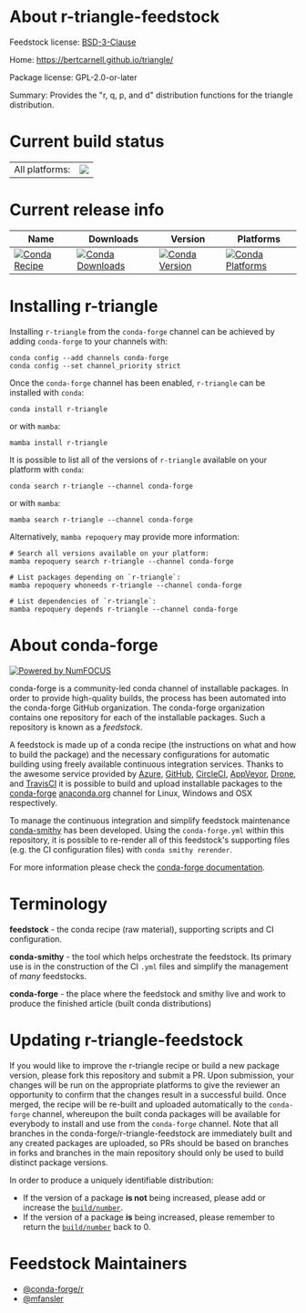 About r-triangle-feedstock
==========================

Feedstock license: [BSD-3-Clause](https://github.com/conda-forge/r-triangle-feedstock/blob/main/LICENSE.txt)

Home: https://bertcarnell.github.io/triangle/

Package license: GPL-2.0-or-later

Summary: Provides the "r, q, p, and d" distribution functions for the triangle distribution.

Current build status
====================


<table><tr><td>All platforms:</td>
    <td>
      <a href="https://dev.azure.com/conda-forge/feedstock-builds/_build/latest?definitionId=14872&branchName=main">
        <img src="https://dev.azure.com/conda-forge/feedstock-builds/_apis/build/status/r-triangle-feedstock?branchName=main">
      </a>
    </td>
  </tr>
</table>

Current release info
====================

| Name | Downloads | Version | Platforms |
| --- | --- | --- | --- |
| [![Conda Recipe](https://img.shields.io/badge/recipe-r--triangle-green.svg)](https://anaconda.org/conda-forge/r-triangle) | [![Conda Downloads](https://img.shields.io/conda/dn/conda-forge/r-triangle.svg)](https://anaconda.org/conda-forge/r-triangle) | [![Conda Version](https://img.shields.io/conda/vn/conda-forge/r-triangle.svg)](https://anaconda.org/conda-forge/r-triangle) | [![Conda Platforms](https://img.shields.io/conda/pn/conda-forge/r-triangle.svg)](https://anaconda.org/conda-forge/r-triangle) |

Installing r-triangle
=====================

Installing `r-triangle` from the `conda-forge` channel can be achieved by adding `conda-forge` to your channels with:

```
conda config --add channels conda-forge
conda config --set channel_priority strict
```

Once the `conda-forge` channel has been enabled, `r-triangle` can be installed with `conda`:

```
conda install r-triangle
```

or with `mamba`:

```
mamba install r-triangle
```

It is possible to list all of the versions of `r-triangle` available on your platform with `conda`:

```
conda search r-triangle --channel conda-forge
```

or with `mamba`:

```
mamba search r-triangle --channel conda-forge
```

Alternatively, `mamba repoquery` may provide more information:

```
# Search all versions available on your platform:
mamba repoquery search r-triangle --channel conda-forge

# List packages depending on `r-triangle`:
mamba repoquery whoneeds r-triangle --channel conda-forge

# List dependencies of `r-triangle`:
mamba repoquery depends r-triangle --channel conda-forge
```


About conda-forge
=================

[![Powered by
NumFOCUS](https://img.shields.io/badge/powered%20by-NumFOCUS-orange.svg?style=flat&colorA=E1523D&colorB=007D8A)](https://numfocus.org)

conda-forge is a community-led conda channel of installable packages.
In order to provide high-quality builds, the process has been automated into the
conda-forge GitHub organization. The conda-forge organization contains one repository
for each of the installable packages. Such a repository is known as a *feedstock*.

A feedstock is made up of a conda recipe (the instructions on what and how to build
the package) and the necessary configurations for automatic building using freely
available continuous integration services. Thanks to the awesome service provided by
[Azure](https://azure.microsoft.com/en-us/services/devops/), [GitHub](https://github.com/),
[CircleCI](https://circleci.com/), [AppVeyor](https://www.appveyor.com/),
[Drone](https://cloud.drone.io/welcome), and [TravisCI](https://travis-ci.com/)
it is possible to build and upload installable packages to the
[conda-forge](https://anaconda.org/conda-forge) [anaconda.org](https://anaconda.org/)
channel for Linux, Windows and OSX respectively.

To manage the continuous integration and simplify feedstock maintenance
[conda-smithy](https://github.com/conda-forge/conda-smithy) has been developed.
Using the ``conda-forge.yml`` within this repository, it is possible to re-render all of
this feedstock's supporting files (e.g. the CI configuration files) with ``conda smithy rerender``.

For more information please check the [conda-forge documentation](https://conda-forge.org/docs/).

Terminology
===========

**feedstock** - the conda recipe (raw material), supporting scripts and CI configuration.

**conda-smithy** - the tool which helps orchestrate the feedstock.
                   Its primary use is in the construction of the CI ``.yml`` files
                   and simplify the management of *many* feedstocks.

**conda-forge** - the place where the feedstock and smithy live and work to
                  produce the finished article (built conda distributions)


Updating r-triangle-feedstock
=============================

If you would like to improve the r-triangle recipe or build a new
package version, please fork this repository and submit a PR. Upon submission,
your changes will be run on the appropriate platforms to give the reviewer an
opportunity to confirm that the changes result in a successful build. Once
merged, the recipe will be re-built and uploaded automatically to the
`conda-forge` channel, whereupon the built conda packages will be available for
everybody to install and use from the `conda-forge` channel.
Note that all branches in the conda-forge/r-triangle-feedstock are
immediately built and any created packages are uploaded, so PRs should be based
on branches in forks and branches in the main repository should only be used to
build distinct package versions.

In order to produce a uniquely identifiable distribution:
 * If the version of a package **is not** being increased, please add or increase
   the [``build/number``](https://docs.conda.io/projects/conda-build/en/latest/resources/define-metadata.html#build-number-and-string).
 * If the version of a package **is** being increased, please remember to return
   the [``build/number``](https://docs.conda.io/projects/conda-build/en/latest/resources/define-metadata.html#build-number-and-string)
   back to 0.

Feedstock Maintainers
=====================

* [@conda-forge/r](https://github.com/orgs/conda-forge/teams/r/)
* [@mfansler](https://github.com/mfansler/)

